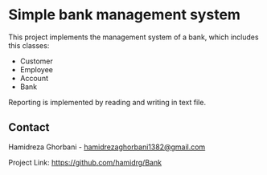 # Simple bank management system 

This project implements the management system of a bank, which includes this classes:

* Customer
* Employee
* Account
* Bank

Reporting is implemented by reading and writing in text file.

## Contact
Hamidreza Ghorbani - hamidrezaghorbani1382@gmail.com

Project Link: https://github.com/hamidrg/Bank
